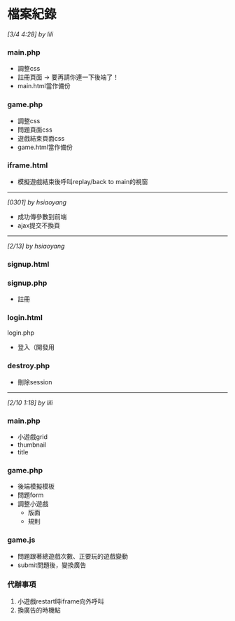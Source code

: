 # 檔案紀錄

*[3/4 4:28] by lili*
### main.php
+ 調整css
+ 註冊頁面 -> 要再請你連一下後端了！
+ main.html當作備份

### game.php
+ 調整css
+ 問題頁面css
+ 遊戲結束頁面css
+ game.html當作備份

### iframe.html
+ 模擬遊戲結束後呼叫replay/back to main的視窗
---
*[0301] by hsiaoyang*
+ 成功傳參數到前端
+ ajax提交不換頁
---
*[2/13] by hsiaoyang*
### signup.html
### signup.php
+ 註冊

### login.html
login.php
+ 登入（開發用

### destroy.php
+ 刪除session
---
*[2/10 1:18] by lili*
### main.php
+ 小遊戲grid
+ thumbnail
+ title

### game.php
+ 後端模擬模板
+ 問題form
+ 調整小遊戲
    +  版面
    + 規則

### game.js
+ 問題跟著總遊戲次數、正要玩的遊戲變動
+ submit問題後，變換廣告

### 代辦事項
1. 小遊戲restart時iframe向外呼叫
2. 換廣告的時機點
